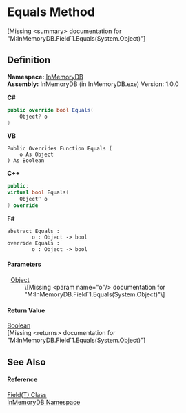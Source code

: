 # Equals Method


\[Missing &lt;summary&gt; documentation for "M:InMemoryDB.Field`1.Equals(System.Object)"\]



## Definition
**Namespace:** <a href="044e8d7f-0f94-a8b4-bd65-529f6359fdf7">InMemoryDB</a>  
**Assembly:** InMemoryDB (in InMemoryDB.exe) Version: 1.0.0

**C#**
``` C#
public override bool Equals(
	Object? o
)
```
**VB**
``` VB
Public Overrides Function Equals ( 
	o As Object
) As Boolean
```
**C++**
``` C++
public:
virtual bool Equals(
	Object^ o
) override
```
**F#**
``` F#
abstract Equals : 
        o : Object -> bool 
override Equals : 
        o : Object -> bool 
```



#### Parameters
<dl><dt>  <a href="https://learn.microsoft.com/dotnet/api/system.object" target="_blank" rel="noopener noreferrer">Object</a></dt><dd>\[Missing &lt;param name="o"/&gt; documentation for "M:InMemoryDB.Field`1.Equals(System.Object)"\]</dd></dl>

#### Return Value
<a href="https://learn.microsoft.com/dotnet/api/system.boolean" target="_blank" rel="noopener noreferrer">Boolean</a>  
\[Missing &lt;returns&gt; documentation for "M:InMemoryDB.Field`1.Equals(System.Object)"\]

## See Also


#### Reference
<a href="46a67b2d-bfd0-833f-4eb7-7ea9c7c08d2c">Field(T) Class</a>  
<a href="044e8d7f-0f94-a8b4-bd65-529f6359fdf7">InMemoryDB Namespace</a>  
